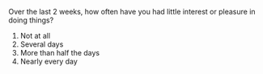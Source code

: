 Over the last 2 weeks, how often have you had little interest or pleasure in doing things?
1. Not at all
2. Several days
3. More than half the days
4. Nearly every day
